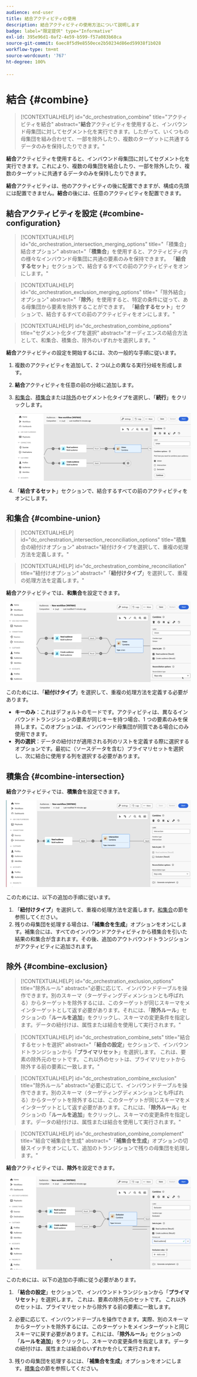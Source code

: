 ```yaml
---
audience: end-user
title: 結合アクティビティの使用
description: 結合アクティビティの使用方法について説明します
badge: label="限定提供" type="Informative"
exl-id: 395e96d1-0af2-4e59-b599-f57a083b68ca
source-git-commit: 6aec8f5d9e8550ece2b50234d86ed59938f1b028
workflow-type: tm+mt
source-wordcount: '767'
ht-degree: 100%

---
```


# 結合 {#combine}

>[!CONTEXTUALHELP]
>id="dc_orchestration_combine"
>title="アクティビティを結合"
>abstract="**結合**&#x200B;アクティビティを使用すると、インバウンド母集団に対してセグメント化を実行できます。したがって、いくつもの母集団を組み合わせて、一部を除外したり、複数のターゲットに共通するデータのみを保持したりできます。"

**結合**&#x200B;アクティビティを使用すると、インバウンド母集団に対してセグメント化を実行できます。これにより、複数の母集団を結合したり、一部を除外したり、複数のターゲットに共通するデータのみを保持したりできます。

**結合**&#x200B;アクティビティは、他のアクティビティの後に配置できますが、構成の先頭には配置できません。**結合**&#x200B;の後には、任意のアクティビティを配置できます。

## 結合アクティビティを設定 {#combine-configuration}

>[!CONTEXTUALHELP]
>id="dc_orchestration_intersection_merging_options"
>title="「積集合」結合オプション"
>abstract="「**積集合**」を使用すると、アクティビティ内の様々なインバウンド母集団に共通の要素のみを保持できます。 「**結合するセット**」セクションで、結合するすべての前のアクティビティをオンにします。"

>[!CONTEXTUALHELP]
>id="dc_orchestration_exclusion_merging_options"
>title="「除外結合」オプション"
>abstract="「**除外**」を使用すると、特定の条件に従って、ある母集団から要素を除外することができます。 「**結合するセット**」セクションで、結合するすべての前のアクティビティをオンにします。"

>[!CONTEXTUALHELP]
>id="dc_orchestration_combine_options"
>title="セグメント化タイプを選択"
>abstract="オーディエンスの結合方法として、和集合、積集合、除外のいずれかを選択します。"

**結合**&#x200B;アクティビティの設定を開始するには、次の一般的な手順に従います。

1. 複数のアクティビティを追加して、2 つ以上の異なる実行分岐を形成します。

1. **結合**&#x200B;アクティビティを任意の前の分岐に追加します。

1. [和集合](#union)、[積集合](#intersection)または[除外](#exclusion)のセグメント化タイプを選択し、「**続行**」をクリックします。

   ![](../assets/combine.png)

1. 「**結合するセット**」セクションで、結合するすべての前のアクティビティをオンにします。

## 和集合 {#combine-union}

>[!CONTEXTUALHELP]
>id="dc_orchestration_intersection_reconciliation_options"
>title="積集合の紐付けオプション"
>abstract="紐付けタイプを選択して、重複の処理方法を定義します。"

>[!CONTEXTUALHELP]
>id="dc_orchestration_combine_reconciliation"
>title="紐付けオプション"
>abstract="「**紐付けタイプ**」を選択して、重複の処理方法を定義します。"

**結合**&#x200B;アクティビティでは、**和集合**&#x200B;を設定できます。

![](../assets/combine-union.png)

このためには、「**紐付けタイプ**」を選択して、重複の処理方法を定義する必要があります。

* **キーのみ**：これはデフォルトのモードです。アクティビティは、異なるインバウンドトランジションの要素が同じキーを持つ場合、1 つの要素のみを保持します。このオプションは、インバウンド母集団が同質である場合にのみ使用できます。
* **列の選択**：データの紐付けが適用される列のリストを定義する際に選択するオプションです。最初に（ソースデータを含む）プライマリセットを選択し、次に結合に使用する列を選択する必要があります。

## 積集合 {#combine-intersection}

**結合**&#x200B;アクティビティでは、**積集合**&#x200B;を設定できます。

![](../assets/combine-intersection.png)

このためには、以下の追加の手順に従います。

1. 「**紐付けタイプ**」を選択して、重複の処理方法を定義します。[和集合](#union)の節を参照してください。
1. 残りの母集団を処理する場合は、「**補集合を生成**」オプションをオンにします。補集合には、すべてのインバウンドアクティビティから積集合を引いた結果の和集合が含まれます。その後、追加のアウトバウンドトランジションがアクティビティに追加されます。

## 除外 {#combine-exclusion}

>[!CONTEXTUALHELP]
>id="dc_orchestration_exclusion_options"
>title="除外ルール"
>abstract="必要に応じて、インバウンドテーブルを操作できます。別のスキーマ（ターゲティングディメンションとも呼ばれる）からターゲットを除外するには、このターゲットが同じスキーマをメインターゲットとして返す必要があります。それには、「**除外ルール**」セクションの「**ルールを追加**」をクリックし、スキーマの変更条件を指定します。データの紐付けは、属性または結合を使用して実行されます。"

>[!CONTEXTUALHELP]
>id="dc_orchestration_combine_sets"
>title="結合するセットを選択"
>abstract="「**結合の設定**」セクションで、インバウンドトランジションから「**プライマリセット**」を選択します。 これは、要素の除外元のセットです。 これ以外のセットは、プライマリセットから除外する前の要素に一致します。"

>[!CONTEXTUALHELP]
>id="dc_orchestration_combine_exclusion"
>title="除外ルール"
>abstract="必要に応じて、インバウンドテーブルを操作できます。別のスキーマ（ターゲティングディメンションとも呼ばれる）からターゲットを除外するには、このターゲットが同じスキーマをメインターゲットとして返す必要があります。これには、「**除外ルール**」セクションの「**ルールを追加**」をクリックし、スキーマの変更条件を指定します。データの紐付けは、属性または結合を使用して実行されます。"

>[!CONTEXTUALHELP]
>id="dc_orchestration_combine_complement"
>title="結合で補集合を生成"
>abstract="「**補集合を生成**」オプションの切替スイッチをオンにして、追加のトランジションで残りの母集団を処理します。"

**結合**&#x200B;アクティビティでは、**除外**&#x200B;を設定できます。

![](../assets/combine-exclusion.png)

このためには、以下の追加の手順に従う必要があります。

1. 「**結合の設定**」セクションで、インバウンドトランジションから「**プライマリセット**」を選択します。 これは、要素の除外元のセットです。 これ以外のセットは、プライマリセットから除外する前の要素に一致します。

1. 必要に応じて、インバウンドテーブルを操作できます。実際、別のスキーマからターゲットを除外するには、このターゲットをメインターゲットと同じスキーマに戻す必要があります。これには、「**除外ルール**」セクションの「**ルールを追加**」をクリックし、スキーマの変更条件を指定します。データの紐付けは、属性または結合のいずれかを介して実行されます。<!-- pas compris-->
1. 残りの母集団を処理するには、「**補集合を生成**」オプションをオンにします。[積集合](#intersection)の節を参照してください。

<!--
## Examples{#combine-examples}

In the following example, we are using a **Combine** activity and we add a **union** to retrieves all the profiles of the two queries: persons between 18 and 27 years old and persons between 34 and 40 years old.

![](../assets/workflow-union-example.png)

The following example shows the **intersection** between two query activities. It is being used here to retrieve profiles who are between 18 to 27 years old and whose email address has been provided.

![](../assets/workflow-intersection-example.png)

The following **exclusion** example shows two queries configured to filter profiles who are between 18 and 27 years old and have an Adobe email domain. The profiles with an Adobe email domain are then excluded from the first set. 

![](../assets/workflow-exclusion-example.png)
-->
